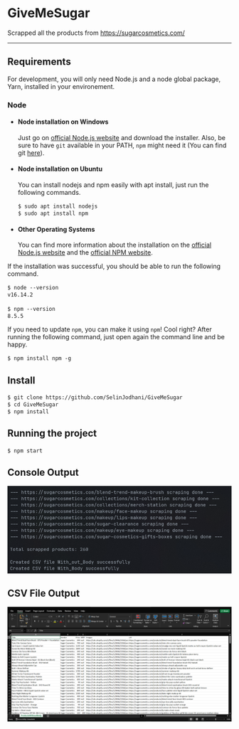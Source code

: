 # GiveMeSugar

Scrapped all the products from https://sugarcosmetics.com/

---

## Requirements

For development, you will only need Node.js and a node global package, Yarn, installed in your environement.

### Node

- #### Node installation on Windows

  Just go on [official Node.js website](https://nodejs.org/) and download the installer.
  Also, be sure to have `git` available in your PATH, `npm` might need it (You can find git [here](https://git-scm.com/)).

- #### Node installation on Ubuntu

  You can install nodejs and npm easily with apt install, just run the following commands.

      $ sudo apt install nodejs
      $ sudo apt install npm

- #### Other Operating Systems
  You can find more information about the installation on the [official Node.js website](https://nodejs.org/) and the [official NPM website](https://npmjs.org/).

If the installation was successful, you should be able to run the following command.

    $ node --version
    v16.14.2

    $ npm --version
    8.5.5

If you need to update `npm`, you can make it using `npm`! Cool right? After running the following command, just open again the command line and be happy.

    $ npm install npm -g

## Install

    $ git clone https://github.com/SelinJodhani/GiveMeSugar
    $ cd GiveMeSugar
    $ npm install

## Running the project

    $ npm start

## Console Output

![console-output](https://github.com/SelinJodhani/GiveMeSugar/blob/master/uploads/console-output.png)

## CSV File Output

![csv-output](https://github.com/SelinJodhani/GiveMeSugar/blob/master/uploads/csv-output.png)
